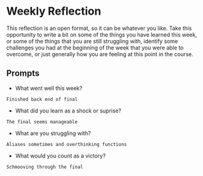 # Weekly Reflection
This reflection is an open format, so it can be whatever you like. Take this opportunity to write a bit on some of the things you have learned this week, or some of the things that you are still struggling with, identify some challenges you had at the beginning of the week that you were able to overcome, or just generally how you are feeling at this point in the course.

## Prompts
- What went well this week?
```
Finished back end of final
```
- What did you learn as a shock or suprise?
```
The final seems manageable
```
- What are you struggling with?
```
Aliases sometimes and overthinking functions
```
- What would you count as a victory?
```
Schmooving through the final
```